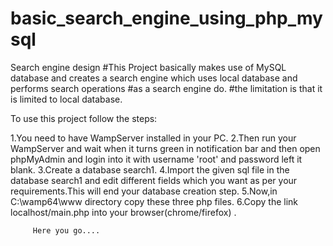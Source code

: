 # basic_search_engine_using_php_mysql
Search engine design
#This Project basically makes use of MySQL database and creates a search engine which uses local database and performs search operations 
#as a search engine do.
#the limitation is that it is limited to local database.

To use this project follow the steps:

1.You need to have WampServer installed in your PC.
2.Then run your WampServer and wait when it turns green in notification bar and then open phpMyAdmin and login into it with username 'root'
and password left it blank.
3.Create a database search1.
4.Import the given sql file in the database search1 and edit different fields which you want as per your requirements.This will end your database creation step.
5.Now,in C:\wamp64\www directory copy these three php files.
6.Copy the link localhost/main.php into your browser(chrome/firefox) .
  
         Here you go....
